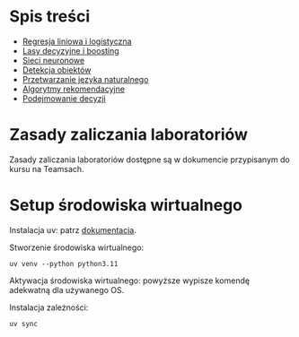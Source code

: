 # Spis treści

* [Regresja liniowa i logistyczna](lab1/Readme.md)
* [Lasy decyzyjne i boosting](lab2/Readme.md)
* [Sieci neuronowe](lab3/Readme.md)
* [Detekcja obiektów](lab4/Readme.md)
* [Przetwarzanie języka naturalnego](lab5/Readme.md)
* [Algorytmy rekomendacyjne](lab6/Readme.md)
* [Podejmowanie decyzji](lab7/Readme.md)

# Zasady zaliczania laboratoriów

Zasady zaliczania laboratoriów dostępne są w dokumencie przypisanym do kursu na Teamsach.

# Setup środowiska wirtualnego 

Instalacja uv: patrz [dokumentacja](https://docs.astral.sh/uv/getting-started/installation/).

Stworzenie środowiska wirtualnego:
```shell
uv venv --python python3.11
```

Aktywacja środowiska wirtualnego: powyższe wypisze komendę adekwatną dla używanego OS.

Instalacja zależności:
```shell
uv sync
```
